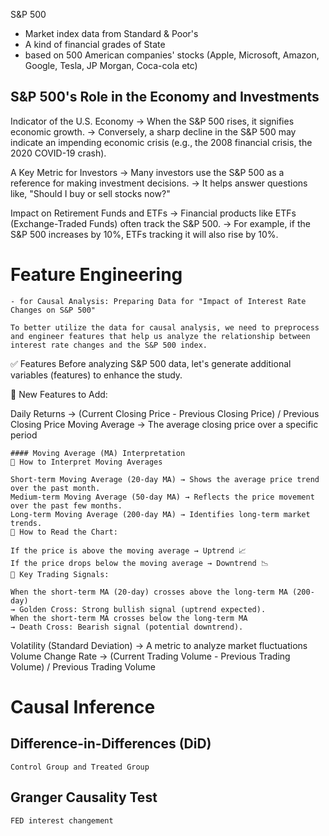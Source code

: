 S&P 500 
- Market index data from Standard & Poor's
- A kind of financial grades of State
- based on 500 American companies' stocks (Apple, Microsoft, Amazon, Google, Tesla, JP Morgan, Coca-cola etc)


## S&P 500's Role in the Economy and Investments

Indicator of the U.S. Economy
    → When the S&P 500 rises, it signifies economic growth.
    → Conversely, a sharp decline in the S&P 500 may indicate an impending economic crisis (e.g., the 2008 financial crisis, the 2020 COVID-19 crash).

A Key Metric for Investors
    → Many investors use the S&P 500 as a reference for making investment decisions.
    → It helps answer questions like, "Should I buy or sell stocks now?"

Impact on Retirement Funds and ETFs
    → Financial products like ETFs (Exchange-Traded Funds) often track the S&P 500.
    → For example, if the S&P 500 increases by 10%, ETFs tracking it will also rise by 10%.


# Feature Engineering
    - for Causal Analysis: Preparing Data for "Impact of Interest Rate Changes on S&P 500"

    To better utilize the data for causal analysis, we need to preprocess and engineer features that help us analyze the relationship between interest rate changes and the S&P 500 index.

✅ Features
Before analyzing S&P 500 data, let's generate additional variables (features) to enhance the study.

📌 New Features to Add:

Daily Returns
    → (Current Closing Price - Previous Closing Price) / Previous Closing Price
Moving Average
    → The average closing price over a specific period

    #### Moving Average (MA) Interpretation
    📌 How to Interpret Moving Averages

    Short-term Moving Average (20-day MA) → Shows the average price trend over the past month.
    Medium-term Moving Average (50-day MA) → Reflects the price movement over the past few months.
    Long-term Moving Average (200-day MA) → Identifies long-term market trends.
    📌 How to Read the Chart:

    If the price is above the moving average → Uptrend 📈
    If the price drops below the moving average → Downtrend 📉
    📌 Key Trading Signals:

    When the short-term MA (20-day) crosses above the long-term MA (200-day)
    → Golden Cross: Strong bullish signal (uptrend expected).
    When the short-term MA crosses below the long-term MA
    → Death Cross: Bearish signal (potential downtrend).


Volatility (Standard Deviation)
    → A metric to analyze market fluctuations
Volume Change Rate
    → (Current Trading Volume - Previous Trading Volume) / Previous Trading Volume

# Causal Inference

## Difference-in-Differences (DiD)
    Control Group and Treated Group

## Granger Causality Test
    FED interest changement
